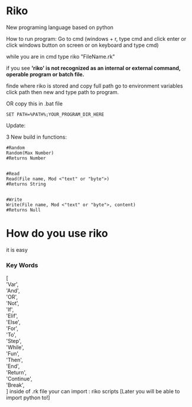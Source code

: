# Riko
New programing language based on python

How to run program:
Go to cmd (windows + r, type cmd and click enter or
click windows button on screen or on keyboard and type cmd)


while you are in cmd type riko "FileName.rk"


if you see **'riko' is not recognized as an internal or external command,
operable program or batch file.**

finde where riko is stored and copy full path
go to environment variables
click path then new and type path to program.


OR
copy this in .bat file


    SET PATH=%PATH%;YOUR_PROGRAM_DIR_HERE

Update:

  3 New build in functions:
  
  
    #Random
    Random(Max Number)
    #Returns Number
    
    
    #Read
    Read(File name, Mod <"text" or "byte">)
    #Returns String
    
    
    #Write
    Write(File name, Mod <"text" or "byte">, content)
    #Returns Null

# How do you use riko
it is easy
<h3>Key Words</h3>
[<br>
  'Var',<br>
  'And',<br>
  'OR',<br>
  'Not',<br>
  'If',<br>
  'Elif',<br>
  'Else',<br>
  'For',<br>
  'To',<br>
  'Step',<br>
  'While',<br>
  'Fun',<br>
  'Then',<br>
  'End',<br>
  'Return',<br>
  'Continue',<br>
  'Break',<br>
]
inside of .rk file your can import : riko scripts [Later you will be able to import python to!]
